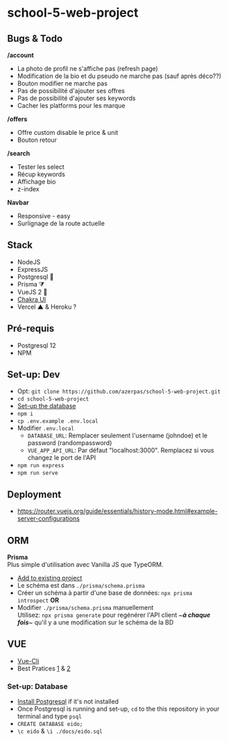 # school-5-web-project

## Bugs & Todo

**/account**
- La photo de profil ne s'affiche pas (refresh page)
- Modification de la bio et du pseudo ne marche pas (sauf après déco??)
- Bouton modifier ne marche pas
- Pas de possibilité d'ajouter ses offres
- Pas de possibilité d'ajouter ses keywords
- Cacher les platforms pour les marque    

**/offers**
- Offre custom disable le price & unit
- Bouton retour     

**/search**
- Tester les select   
- Récup keywords    
- Affichage bio      
- z-index       

**Navbar**
- Responsive - easy
- Surlignage de la route actuelle

## Stack
- NodeJS
- ExpressJS
- Postgresql 🐘
- Prisma ⧩
- VueJS 2 💚
- [Chakra UI](https://vue.chakra-ui.com/box)
- Vercel ▲ & Heroku ? 

## Pré-requis
- Postgresql 12
- NPM

## Set-up: Dev
- Opt: `git clone https://github.com/azerpas/school-5-web-project.git`
- `cd school-5-web-project`
- [Set-up the database](#Set-up:-Database)
- `npm i`
- `cp .env.example .env.local`
- Modifier `.env.local`
    - `DATABASE_URL`: Remplacer seulement l'username (johndoe) et le password (randompassword)
    - `VUE_APP_API_URL`: Par défaut "localhost:3000". Remplacez si vous changez le port de l'API
- `npm run express`
- `npm run serve`

## Deployment
- https://router.vuejs.org/guide/essentials/history-mode.html#example-server-configurations

## ORM
**Prisma**     
Plus simple d'utilisation avec Vanilla JS que TypeORM.
- [Add to existing project](https://www.prisma.io/docs/getting-started/setup-prisma/add-to-existing-project-node-postgres)
- Le schéma est dans `./prisma/schema.prisma`
- Créer un schéma à partir d'une base de données: `npx prisma introspect`
**OR**
- Modifier `./prisma/schema.prisma` manuellement    
Utilisez: `npx prisma generate` pour regénérer l'API client ~_**à chaque fois**_~ qu'il y a une modification sur le schéma de la BD

## VUE
- [Vue-Cli](https://cli.vuejs.org/guide/)
- Best Pratices [1](https://012.vuejs.org/guide/best-practices.html) & [2](https://learnvue.co/2020/01/12-vuejs-best-practices-for-pro-developers/)

### Set-up: Database
- [Install Postgresql](https://www.postgresqltutorial.com/install-postgresql/) if it's not installed     
- Once Postgresql is running and set-up, `cd` to the this repository in your terminal and type `psql`      
- `CREATE DATABASE eido;`
- `\c eido` & `\i ./docs/eido.sql`      